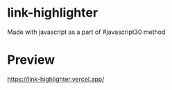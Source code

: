 # link-highlighter
Made with javascript as a part of #javascript30 method
# Preview
https://link-highlighter.vercel.app/

